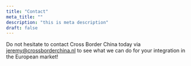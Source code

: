 ```yaml
---
title: "Contact"
meta_title: ""
description: "this is meta description"
draft: false
---
```



Do not hesitate to contact Cross Border China today via jeremy@crossborderchina.nl to see what we can do for your integration in the European market!